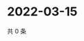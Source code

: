 # 2022-03-15

共 0 条

<!-- BEGIN WEIBO -->
<!-- 最后更新时间 Tue Mar 15 2022 01:06:00 GMT+0800 (China Standard Time) -->

<!-- END WEIBO -->
